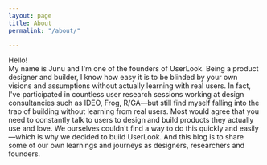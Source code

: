 ```yaml
---
layout: page
title: About
permalink: "/about/"

---
```

Hello!   
My name is Junu and I'm one of the founders of UserLook. Being a product designer and builder, I know how easy it is to be blinded by your own visions and assumptions without actually learning with real users. In fact, I've participated in countless user research sessions working at design consultancies such as IDEO, Frog, R/GA—but still find myself falling into the trap of building without learning from real users. Most would agree that you need to constantly talk to users to design and build products they actually use and love. We ourselves couldn't find a way to do this quickly and easily—which is why we decided to build UserLook. And this blog is to share some of our own learnings and journeys as designers, researchers and founders.